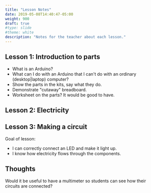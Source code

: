 ```yaml
---
title: "Lesson Notes"
date: 2019-05-08T14:40:47-05:00
weight: 900
draft: true
#type: slide
#theme: white
description: "Notes for the teacher about each lesson."
---
```



## Lesson 1: Introduction to parts

* What is an Arduino? 
* What can I do with an Arduino that I can't do with an ordinary
  (desktop|laptop) computer?
* Show the parts in the kits, say what they do.
* Demonstrate "cutaway" breadboard.
* Worksheet on the parts? It would be good to have.

## Lesson 2: Electricity

## Lesson 3: Making a circuit

Goal of lesson:

* I can correctly connect an LED and make it light up.
* I know how electricity flows through the components.


## Thoughts

Would it be useful to have a multimeter so students can see how their
circuits are connected?

